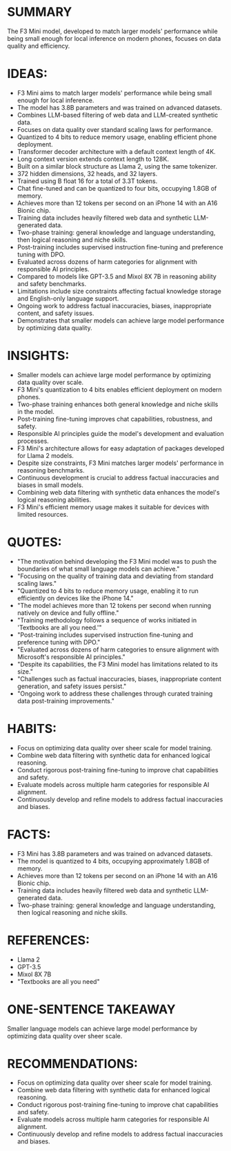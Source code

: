 # SUMMARY
The F3 Mini model, developed to match larger models' performance while being small enough for local inference on modern phones, focuses on data quality and efficiency.

# IDEAS:
- F3 Mini aims to match larger models' performance while being small enough for local inference.
- The model has 3.8B parameters and was trained on advanced datasets.
- Combines LLM-based filtering of web data and LLM-created synthetic data.
- Focuses on data quality over standard scaling laws for performance.
- Quantized to 4 bits to reduce memory usage, enabling efficient phone deployment.
- Transformer decoder architecture with a default context length of 4K.
- Long context version extends context length to 128K.
- Built on a similar block structure as Llama 2, using the same tokenizer.
- 372 hidden dimensions, 32 heads, and 32 layers.
- Trained using B float 16 for a total of 3.3T tokens.
- Chat fine-tuned and can be quantized to four bits, occupying 1.8GB of memory.
- Achieves more than 12 tokens per second on an iPhone 14 with an A16 Bionic chip.
- Training data includes heavily filtered web data and synthetic LLM-generated data.
- Two-phase training: general knowledge and language understanding, then logical reasoning and niche skills.
- Post-training includes supervised instruction fine-tuning and preference tuning with DPO.
- Evaluated across dozens of harm categories for alignment with responsible AI principles.
- Compared to models like GPT-3.5 and Mixol 8X 7B in reasoning ability and safety benchmarks.
- Limitations include size constraints affecting factual knowledge storage and English-only language support.
- Ongoing work to address factual inaccuracies, biases, inappropriate content, and safety issues.
- Demonstrates that smaller models can achieve large model performance by optimizing data quality.

# INSIGHTS:
- Smaller models can achieve large model performance by optimizing data quality over scale.
- F3 Mini's quantization to 4 bits enables efficient deployment on modern phones.
- Two-phase training enhances both general knowledge and niche skills in the model.
- Post-training fine-tuning improves chat capabilities, robustness, and safety.
- Responsible AI principles guide the model's development and evaluation processes.
- F3 Mini's architecture allows for easy adaptation of packages developed for Llama 2 models.
- Despite size constraints, F3 Mini matches larger models' performance in reasoning benchmarks.
- Continuous development is crucial to address factual inaccuracies and biases in small models.
- Combining web data filtering with synthetic data enhances the model's logical reasoning abilities.
- F3 Mini's efficient memory usage makes it suitable for devices with limited resources.

# QUOTES:
- "The motivation behind developing the F3 Mini model was to push the boundaries of what small language models can achieve."
- "Focusing on the quality of training data and deviating from standard scaling laws."
- "Quantized to 4 bits to reduce memory usage, enabling it to run efficiently on devices like the iPhone 14."
- "The model achieves more than 12 tokens per second when running natively on device and fully offline."
- "Training methodology follows a sequence of works initiated in 'Textbooks are all you need.'"
- "Post-training includes supervised instruction fine-tuning and preference tuning with DPO."
- "Evaluated across dozens of harm categories to ensure alignment with Microsoft's responsible AI principles."
- "Despite its capabilities, the F3 Mini model has limitations related to its size."
- "Challenges such as factual inaccuracies, biases, inappropriate content generation, and safety issues persist."
- "Ongoing work to address these challenges through curated training data post-training improvements."

# HABITS:
- Focus on optimizing data quality over sheer scale for model training.
- Combine web data filtering with synthetic data for enhanced logical reasoning.
- Conduct rigorous post-training fine-tuning to improve chat capabilities and safety.
- Evaluate models across multiple harm categories for responsible AI alignment.
- Continuously develop and refine models to address factual inaccuracies and biases.

# FACTS:
- F3 Mini has 3.8B parameters and was trained on advanced datasets.
- The model is quantized to 4 bits, occupying approximately 1.8GB of memory.
- Achieves more than 12 tokens per second on an iPhone 14 with an A16 Bionic chip.
- Training data includes heavily filtered web data and synthetic LLM-generated data.
- Two-phase training: general knowledge and language understanding, then logical reasoning and niche skills.

# REFERENCES:
- Llama 2
- GPT-3.5
- Mixol 8X 7B
- "Textbooks are all you need"

# ONE-SENTENCE TAKEAWAY
Smaller language models can achieve large model performance by optimizing data quality over sheer scale.

# RECOMMENDATIONS:
- Focus on optimizing data quality over sheer scale for model training.
- Combine web data filtering with synthetic data for enhanced logical reasoning.
- Conduct rigorous post-training fine-tuning to improve chat capabilities and safety.
- Evaluate models across multiple harm categories for responsible AI alignment.
- Continuously develop and refine models to address factual inaccuracies and biases.